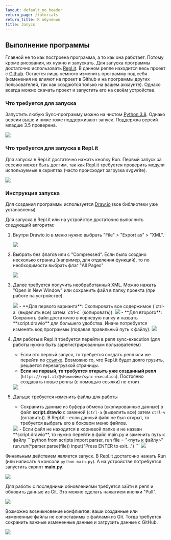 ```yaml
---
layout: default_no_header
return_page: /tutorials
return_title: К обучению
title: Запуск
---
```


## Выполнение программы

Главной не то как построена программа, а то как она работает. Потому кроме рисования, их нужно и запускать. 
Для запуска программы достаточно использовать [Repl.it][replit]. В данном репле находится весь проект с [Github][github].
Остается лишь немного изменить программу под себя (изменения не влияют на проект в Github и на программы других пользователей,
так как создаются только на вашем аккаунте). Однако всегда можно скачать проект и запустить его на своём устройстве.

### Что требуется для запуска

Запустить любую Sync-программу можно на чистом [Python 3.8][python3]. Однако версии выше и ниже тоже поддерживают запуск.
Поддержка версий младше 3.5 проверена.

<img src="{{site.baseurl}}/resources/tutorials/execution/01_get_python.png"/>

### Что требуется для запуска в Repl.it

Для запуска в Repl.it достаточно нажать кнопку Run. Первый запуск за сессию может быть долгим, так как Repl.it требуется 
проверить модули используемые в скриптах (часто происходит загрузка svgwrite).

<img src="{{site.baseurl}}/resources/tutorials/execution/02_run_repl.png"/>

### Инструкция запуска

Для создания программы используется [Draw.io][drawio] (все библиотеки уже установлены)

Для запуска в Repl.it или на устройстве достаточно выполнить следующий алгоритм:
1. Внутри Drawio.io в меню нужно выбрать "File" > "Export as" > "XML". 

    <img src="{{site.baseurl}}/resources/tutorials/execution/03_taking_xml_1.png"/>
2. Выбрать без флагов или с "Compressed". Если было создано несколько страниц (например, для отделения функций), 
то по необходимости выбрать флаг "All Pages"

    <img src="{{site.baseurl}}/resources/tutorials/execution/04_taking_xml_2.png"/>
3. Далее требуется получить необработанный XML. Можно нажать "Open in New Window" или сохранить файл в папку проекта (при работе на устройстве).

    <img src="{{site.baseurl}}/resources/tutorials/execution/05_taking_xml_3.png"/>
    - **Для первого варианта**: Скопировать все содержимое (`ctrl-a` (выделить все) затем `ctrl-c` (копировать)).
    
    <img src="{{site.baseurl}}/resources/tutorials/execution/06_taking_xml_4.png"/>
    - **Для второго**: Сохранить файл достаточно в корневую папку и назвать **script.drawio** для большего удобства. 
    Иначе потребуется изменять код программы (подавая правильный путь к файлу).
    
    <img src="{{site.baseurl}}/resources/tutorials/execution/07_taking_xml_5.png"/>
4. Для работы в Repl.it требуется перейти в репл sync-execution (для работы нужно быть зарегистрированным пользователем)
    - Если это первый запуск, то требуется создать репл или же перейти по [ссылке][replit_script]. Возможно то, что Repl.it
    будет долго грузить, решается перезагрузкой страницы.
    - **Если не первый, то требуется открыть уже созданный репл** (`https://repl.it/@<Никнейм>/sync-execution`). 
    Постоянно создавать новые реплы (с помощью ссылки) не стоит. 
    
    <img src="{{site.baseurl}}/resources/tutorials/execution/10_working_with_repl.png"/>
5. Дальше требуется изменить файлы для работы 
    - Сохранить данные из буфера обмена (скопированные данные) в файл **script.drawio** c заменой 
    (`ctrl-a` (выделить все) затем `ctrl-v` (вставить)). В Repl.it - если данный файл не был открыт, то требуется выбрать 
    его в боковом меню файлов.
    
    <img src="{{site.baseurl}}/resources/tutorials/execution/11_changing_project_1.png"/>
    - Если файл не находится в корневой папке и не назван **script.drawio**, то нужно перейти в файл main.py и заменить путь к файлу
    ```python
    from scripts import parser, run
    file = "<путь к файлу>"
    run.run(*parser.parse(file))
    input("Press ENTER to exit...")
    ```
    
    <img src="{{site.baseurl}}/resources/tutorials/execution/12_changing_project_2.png"/>

Финальным действием является запуск. В Repl.it достаточно нажать Run (или написать в консоли `python main.py`). 
А на устройстве потребуется запустить скрипт **main.py**.

<img src="{{site.baseurl}}/resources/tutorials/execution/13_running.png"/>

Для работы с последними обновлениями требуется зайти в репл и обновить данные из Git. Это можно сделать нажатием кнопки "Pull".

<img src="{{site.baseurl}}/resources/tutorials/execution/14_updating.png"/>

Возможно возникновение конфликтов: ваши созданные или измененные файлы не сопоставимы с файлами из Git.
Тогда требуется сохранить важные измененные данные и загрузить данные с GitHub.

<img src="{{site.baseurl}}/resources/tutorials/execution/15_conflict_solving.png"/>

[github]: https://github.com/octo-gone/sync-execution
[python3]: https://www.python.org/
[replit_script]: https://repl.it/github/octo-gone/sync-execution#script.drawio

[index]: {{site.baseurl}}/index
[tutorials]: {{site.baseurl}}/tutorials#content
[drawio]: https://app.diagrams.net/?splash=0&libs=0&clibs=Uhttps://raw.githubusercontent.com/octo-gone/sync-execution/master/resources/base.drawio;Uhttps://raw.githubusercontent.com/octo-gone/sync-execution/master/resources/structure.drawio
[replit]: https://repl.it/github/octo-gone/sync-execution
